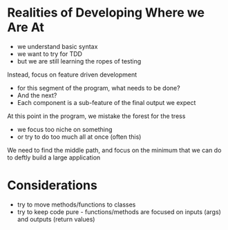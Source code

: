 # Realities of Developing Where we Are At

- we understand basic syntax
- we want to try for TDD
- but we are still learning the ropes of testing

Instead, focus on feature driven development

- for this segment of the program, what needs to be done?
- And the next?
- Each component is a sub-feature of the final output we expect

At this point in the program, we mistake the forest for the tress

- we focus too niche on something
- or try to do too much all at once (often this)

We need to find the middle path, and focus on the minimum that we can do to deftly build a large application

# Considerations

- try to move methods/functions to classes
- try to keep code pure - functions/methods are focused on inputs (args) and outputs (return values)
